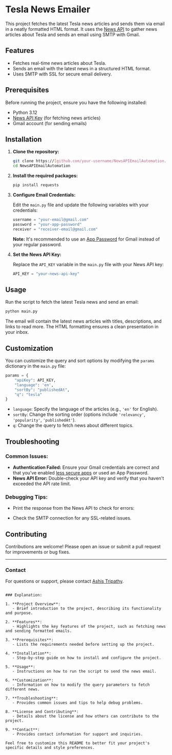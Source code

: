 # Tesla News Emailer

This project fetches the latest Tesla news articles and sends them via email in a neatly formatted HTML format. It uses the [News API](https://newsapi.org/) to gather news articles about Tesla and sends an email using SMTP with Gmail.

## Features

- Fetches real-time news articles about Tesla.
- Sends an email with the latest news in a structured HTML format.
- Uses SMTP with SSL for secure email delivery.

## Prerequisites

Before running the project, ensure you have the following installed:

- Python 3.12
- [News API Key](https://newsapi.org/register) (for fetching news articles)
- Gmail account (for sending emails)

## Installation

1. **Clone the repository:**

   ```bash
   git clone https://[github.com/your-username/NewsAPIEmailAutomation.git](https://github.com/Ashis-debug/NewsAPIEmailAutomation.git)
   cd NewsAPIEmailAutomation
   ```

2. **Install the required packages:**

   ```bash
   pip install requests
   ```

3. **Configure Email Credentials:**

   Edit the `main.py` file and update the following variables with your credentials:

   ```python
   username = "your-email@gmail.com"
   password = "your-app-password"
   receiver = "receiver-email@gmail.com"
   ```

   **Note:** It's recommended to use an [App Password](https://support.google.com/accounts/answer/185833?hl=en) for Gmail instead of your regular password.

4. **Set the News API Key:**

   Replace the `API_KEY` variable in the `main.py` file with your News API key:

   ```python
   API_KEY = "your-news-api-key"
   ```

## Usage

Run the script to fetch the latest Tesla news and send an email:

```bash
python main.py
```

The email will contain the latest news articles with titles, descriptions, and links to read more. The HTML formatting ensures a clean presentation in your inbox.

## Customization

You can customize the query and sort options by modifying the `params` dictionary in the `main.py` file:

```python
params = {
    "apiKey": API_KEY,
    "language": 'en',
    "sortBy": "publishedAt",
    "q": "tesla"
}
```

- `language`: Specify the language of the articles (e.g., `'en'` for English).
- `sortBy`: Change the sorting order (options include `'relevancy'`, `'popularity'`, `'publishedAt'`).
- `q`: Change the query to fetch news about different topics.

## Troubleshooting

### Common Issues:

- **Authentication Failed:** Ensure your Gmail credentials are correct and that you've enabled [less secure apps](https://myaccount.google.com/lesssecureapps) or used an App Password.
- **News API Error:** Double-check your API key and verify that you haven't exceeded the API rate limit.

### Debugging Tips:

- Print the response from the News API to check for errors:

- Check the SMTP connection for any SSL-related issues.

## Contributing

Contributions are welcome! Please open an issue or submit a pull request for improvements or bug fixes.

---

### Contact

For questions or support, please contact [Ashis Tripathy](mailto:ashistripathy897@gmail.com).

```

### Explanation:

1. **Project Overview**:
   - Brief introduction to the project, describing its functionality and purpose.

2. **Features**:
   - Highlights the key features of the project, such as fetching news and sending formatted emails.

3. **Prerequisites**:
   - Lists the requirements needed before setting up the project.

4. **Installation**:
   - Step-by-step guide on how to install and configure the project.

5. **Usage**:
   - Instructions on how to run the script to send the news email.

6. **Customization**:
   - Information on how to modify the query parameters to fetch different news.

7. **Troubleshooting**:
   - Provides common issues and tips to help debug problems.

8. **License and Contributing**:
   - Details about the license and how others can contribute to the project.

9. **Contact**:
   - Provides contact information for support and inquiries.

Feel free to customize this README to better fit your project's specific details and style preferences.
